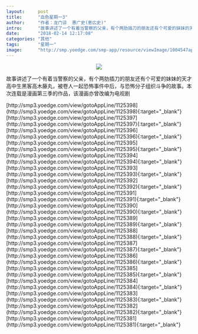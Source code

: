 ```yaml
---
layout:     post
title:      "血色星期一3"
author:     "作者：龙门谅  惠广史(恵広史)"
intro:      "故事讲述了一个有着当警察的父亲，有个两肋插刀的朋友还有个可爱的妹妹的天才高中生黑客高木藤丸，被卷人一起恐怖事件中后，与恐怖分子组织斗争的故事。本次连载是漫画第三季的作品，该漫画亦曾改编为电视剧"
date:       "2018-02-14 12:17:08"
categories: "其他"
tags:       "星期一"
image:      "http://smp.yoedge.com/smp-app/resource/viewImage/1004547appline.png"
---
```

<div style="text-align: center">
<p><img src="http://smp.yoedge.com/smp-app/resource/viewImage/1004547appline.png"/></p>
</div>
<p class="post-meta">
<span>故事讲述了一个有着当警察的父亲，有个两肋插刀的朋友还有个可爱的妹妹的天才高中生黑客高木藤丸，被卷人一起恐怖事件中后，与恐怖分子组织斗争的故事。本次连载是漫画第三季的作品，该漫画亦曾改编为电视剧</span>
</p>
[http://smp3.yoedge.com/view/gotoAppLine/1125398](http://smp3.yoedge.com/view/gotoAppLine/1125398){:target="_blank"}
[http://smp3.yoedge.com/view/gotoAppLine/1125397](http://smp3.yoedge.com/view/gotoAppLine/1125397){:target="_blank"}
[http://smp3.yoedge.com/view/gotoAppLine/1125396](http://smp3.yoedge.com/view/gotoAppLine/1125396){:target="_blank"}
[http://smp3.yoedge.com/view/gotoAppLine/1125395](http://smp3.yoedge.com/view/gotoAppLine/1125395){:target="_blank"}
[http://smp3.yoedge.com/view/gotoAppLine/1125394](http://smp3.yoedge.com/view/gotoAppLine/1125394){:target="_blank"}
[http://smp3.yoedge.com/view/gotoAppLine/1125393](http://smp3.yoedge.com/view/gotoAppLine/1125393){:target="_blank"}
[http://smp3.yoedge.com/view/gotoAppLine/1125392](http://smp3.yoedge.com/view/gotoAppLine/1125392){:target="_blank"}
[http://smp3.yoedge.com/view/gotoAppLine/1125391](http://smp3.yoedge.com/view/gotoAppLine/1125391){:target="_blank"}
[http://smp3.yoedge.com/view/gotoAppLine/1125390](http://smp3.yoedge.com/view/gotoAppLine/1125390){:target="_blank"}
[http://smp3.yoedge.com/view/gotoAppLine/1125389](http://smp3.yoedge.com/view/gotoAppLine/1125389){:target="_blank"}
[http://smp3.yoedge.com/view/gotoAppLine/1125388](http://smp3.yoedge.com/view/gotoAppLine/1125388){:target="_blank"}
[http://smp3.yoedge.com/view/gotoAppLine/1125387](http://smp3.yoedge.com/view/gotoAppLine/1125387){:target="_blank"}
[http://smp3.yoedge.com/view/gotoAppLine/1125386](http://smp3.yoedge.com/view/gotoAppLine/1125386){:target="_blank"}
[http://smp3.yoedge.com/view/gotoAppLine/1125385](http://smp3.yoedge.com/view/gotoAppLine/1125385){:target="_blank"}
[http://smp3.yoedge.com/view/gotoAppLine/1125384](http://smp3.yoedge.com/view/gotoAppLine/1125384){:target="_blank"}
[http://smp3.yoedge.com/view/gotoAppLine/1125383](http://smp3.yoedge.com/view/gotoAppLine/1125383){:target="_blank"}
[http://smp3.yoedge.com/view/gotoAppLine/1125382](http://smp3.yoedge.com/view/gotoAppLine/1125382){:target="_blank"}
[http://smp3.yoedge.com/view/gotoAppLine/1125381](http://smp3.yoedge.com/view/gotoAppLine/1125381){:target="_blank"}


